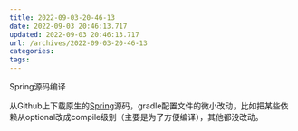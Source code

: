```yaml
---
title: 2022-09-03-20-46-13
date: 2022-09-03 20:46:13.717
updated: 2022-09-03 20:46:13.717
url: /archives/2022-09-03-20-46-13
categories: 
tags: 
---
```


Spring源码编译

从Github上下载原生的[Spring](https://github.com/spring-projects/spring-framework.git)源码，gradle配置文件的微小改动，比如把某些依赖从optional改成compile级别（主要是为了方便编译），其他都没改动。